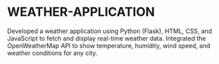 # WEATHER-APPLICATION  
Developed a weather application using Python (Flask), HTML, CSS, and JavaScript to fetch and display real-time weather data. Integrated the OpenWeatherMap API to show temperature, humidity, wind speed, and weather conditions for any city.  
